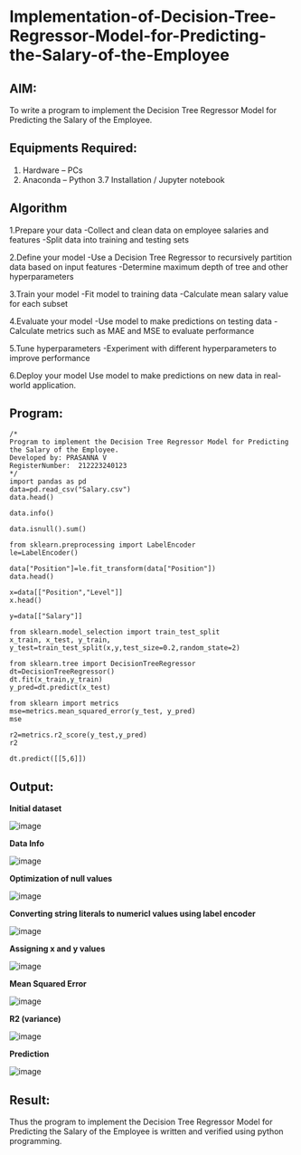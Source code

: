# Implementation-of-Decision-Tree-Regressor-Model-for-Predicting-the-Salary-of-the-Employee

## AIM:
To write a program to implement the Decision Tree Regressor Model for Predicting the Salary of the Employee.

## Equipments Required:
1. Hardware – PCs
2. Anaconda – Python 3.7 Installation / Jupyter notebook

## Algorithm
1.Prepare your data -Collect and clean data on employee salaries and features -Split data into training and testing sets

2.Define your model -Use a Decision Tree Regressor to recursively partition data based on input features -Determine maximum depth of tree and other hyperparameters

3.Train your model -Fit model to training data -Calculate mean salary value for each subset

4.Evaluate your model -Use model to make predictions on testing data -Calculate metrics such as MAE and MSE to evaluate performance

5.Tune hyperparameters -Experiment with different hyperparameters to improve performance

6.Deploy your model Use model to make predictions on new data in real-world application.

## Program:
```
/*
Program to implement the Decision Tree Regressor Model for Predicting the Salary of the Employee.
Developed by: PRASANNA V
RegisterNumber:  212223240123
*/
import pandas as pd
data=pd.read_csv("Salary.csv")
data.head()

data.info()

data.isnull().sum()

from sklearn.preprocessing import LabelEncoder
le=LabelEncoder()

data["Position"]=le.fit_transform(data["Position"])
data.head()

x=data[["Position","Level"]]
x.head()

y=data[["Salary"]]

from sklearn.model_selection import train_test_split
x_train, x_test, y_train, y_test=train_test_split(x,y,test_size=0.2,random_state=2)

from sklearn.tree import DecisionTreeRegressor
dt=DecisionTreeRegressor()
dt.fit(x_train,y_train)
y_pred=dt.predict(x_test)

from sklearn import metrics
mse=metrics.mean_squared_error(y_test, y_pred)
mse

r2=metrics.r2_score(y_test,y_pred)
r2

dt.predict([[5,6]])
```

## Output:
<b>Initial dataset</b>

![image](https://github.com/prasannavenkat01/Implementation-of-Decision-Tree-Regressor-Model-for-Predicting-the-Salary-of-the-Employee/assets/150702500/bf11c84b-f57f-4a6b-85a3-03d0f2000fed)

<b>Data Info</b>

![image](https://github.com/prasannavenkat01/Implementation-of-Decision-Tree-Regressor-Model-for-Predicting-the-Salary-of-the-Employee/assets/150702500/ad617b17-f16c-423f-95be-c3b4ddc7d423)

<b>Optimization of null values</b>

![image](https://github.com/prasannavenkat01/Implementation-of-Decision-Tree-Regressor-Model-for-Predicting-the-Salary-of-the-Employee/assets/150702500/58957491-5255-4cb7-ac65-93c906ab0ad2)

<b>Converting string literals to numericl values using label encoder</b>

![image](https://github.com/prasannavenkat01/Implementation-of-Decision-Tree-Regressor-Model-for-Predicting-the-Salary-of-the-Employee/assets/150702500/e52457eb-0c55-48de-9605-5a912d31c93d)

<b>Assigning x and y values</b>

![image](https://github.com/prasannavenkat01/Implementation-of-Decision-Tree-Regressor-Model-for-Predicting-the-Salary-of-the-Employee/assets/150702500/780f6eef-57d7-454f-9a60-be6fbf140194)

<b>Mean Squared Error</b>

![image](https://github.com/prasannavenkat01/Implementation-of-Decision-Tree-Regressor-Model-for-Predicting-the-Salary-of-the-Employee/assets/150702500/da384ff8-f42c-4f3c-abda-66122499f8b5)

<b>R2 (variance)</b>

![image](https://github.com/prasannavenkat01/Implementation-of-Decision-Tree-Regressor-Model-for-Predicting-the-Salary-of-the-Employee/assets/150702500/3e93c4e7-b5cd-4f8c-a502-535a09b628cc)

<b>Prediction</b>

![image](https://github.com/prasannavenkat01/Implementation-of-Decision-Tree-Regressor-Model-for-Predicting-the-Salary-of-the-Employee/assets/150702500/6210dcda-4134-405e-be4d-a78d768e5897)

## Result:
Thus the program to implement the Decision Tree Regressor Model for Predicting the Salary of the Employee is written and verified using python programming.
